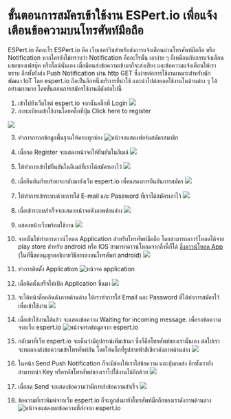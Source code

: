 # ขั้นตอนการสมัครเข้าใช้งาน ESPert.io เพื่อแจ้งเตือนข้อความบนโทรศัพท์มือถือ

ESPert.io คืออะไร
ESPert.io คือ เว็บเซอร์วิซสำหรับส่งการแจ้งเตือนผ่านโทรศัพท์มือถือ หรือ Notification หากใครยังไม่ทราบว่า Notification คืออะไรนั้น เอาง่าย ๆ ก็เหมือนกับการแจ้งเตือนแชทของเฟสบุ๊ค หรือไลน์นั่นเอง เมื่อมีคนส่งข้อความเข้ามาก็จะส่งเสียง และข้อความแจ้งเตือนให้เราทราบ อีกทั้งยังส่ง Push Notification ผ่าน http GET ซึ่งง่ายต่อการใช้งานเหมาะสำหรับนักพัฒนา IoT โดย espert.io ถือเป็นอีกหนึ่งบริการที่น่าใช้ และนำไปต่อยอดใช้งานในด้านต่าง ๆ ได้อย่างมากมาย  โดยขั้นตอนการสมัครใช้งานมีดังต่อไปนี้

1. เข้าไปยังเว็บไซต์ espert.io จากนั้นคลิ๊กที่ Login
![](regisespert1.png)
2. ลงทะเบียนเข้าใช้งานโดยคลิ๊กที่ปุ่ม Click here to register

![](regisespert2.png)

3. ทำการกรอกข้อมูลพื้นฐานให้ครบทุกช่อง 
  ![หน้าจอแสดงฟอร์มสมัครสมาชิก](regisespert3.png)

4. เมื่อกด Register จะแสดงหน้าจอให้ยืนยันในอีเมล์
  ![](regisespert4.png)

5. ให้ทำการเข้าไปยืนยันในอีเมล์ที่เราได้สมัครเอาไว้
  ![](regisespert5.png)

6. เมื่อยืนยันเรียบร้อยจะกลับมายังเว็บ espert.io เพื่อแสดงการยืนยันการสมัคร
  ![](regisespert6.png)

7. ให้ทำการเข้าระบบด้วยการใส่ E-mail และ Password ที่เราได้สมัครเอาไว้
  ![](regisespert7.png)

8. เมื่อเข้าระบบสำเร็จจะแสดงหน้าจอดังภาพด้านล่าง
  ![](regisespert8.png)

9. แสดงหน้าเว็บพร้อมใช้งาน
  ![](regisespert9.png)

10. จากนั้นให้ทำการดาวน์โหลด Application สำหรับโทรศัพท์มือถือ โดยสามารถดาวร์โหลดได้จาก play store สำหรับ android หรือ IOS สามารถดาวน์โหลดจากลิ้งนี้ก็ได้ [ลิ้งดาวน์โหลด App](http://www.thaigw.com/apps/espert/) \(ในที่นี้ขออนุญาตอธิบายวิธีการลงบนโทรศัพท์ android\)
  ![](regisespert10.jpg)

11. ทำการติดตั้ง Application
  ![หน้าจอ application](regisespert11.jpg)

12. เมื่อติดตั้งเสร็จให้เปิด Application ขึ้นมา
  ![](regisespert12.jpg)

13. จะได้หน้าล็อคอินดังภาพด้านล่าง ให้เราทำการใส่ Email และ Password ที่ได้ทำการสมัครไว้เพื่อเข้าใช้งาน
  ![](regisespert13.jpg)

14. เมื่อเข้าใช้งานได้แล้ว จะแสดงข้อความ Waiting for incoming message. เพื่อรอข้อความจากเว็บ espert.io
  ![หน้าจอรอข้อมูลจาก espert.io](regisespert14.jpg)

15. กลับมาที่เว็บ espert.io จะเห็นว่ามีอุปกรณ์เพิ่มเข้ามา ซึ่งก็คือโทรศัพท์ของเรานั่นเอง ต่อไปเราจะทดลองส่งข้อความเข้าโทรศัพท์กัน โดยให้คลิ๊กที่รูปสายฟ้าสีเขียวดังภาพด้านล่าง
  ![](regisespert15.png)

16. ในหน้า Send Push Notification ก็จะมีช่องให้เราใส่ข้อความ และปุ่มกดส่ง อีกทั้งเรายังสามารถนำ Key หรือรหัสโทรศัพท์ของเราไปใช้งานได้อีกด้วย
  ![](regisespert16.png)

17. เมื่อกด Send จะแสดงข้อความว่ามีการส่งข้อความสำเร็จ
  ![](regisespert17.png)

18. ข้อความที่เราพิมพ์จากเว็บ espert.io ก็จะถูกส่งมายังโทรศัพท์มือถือของเราดังภาพด้านล่าง
  ![หน้าจอแสดงผลข้อความที่ส่งจาก espert.io](regisespert18.jpg)


